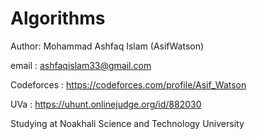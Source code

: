 # Algorithms

Author: Mohammad Ashfaq Islam (AsifWatson)

email : ashfaqislam33@gmail.com

Codeforces : https://codeforces.com/profile/Asif_Watson

UVa : https://uhunt.onlinejudge.org/id/882030

Studying at Noakhali Science and Technology University
